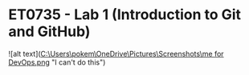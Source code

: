 # ET0735 - Lab 1 (Introduction to Git and GitHub)
![alt text]([C:\Users\pokem\OneDrive\Pictures\Screenshots\me for DevOps.png](https://www.google.com/url?sa=i&url=https%3A%2F%2Fpikbest.com%2Fpng-images%2Fqiantu-raining-kneeling-in-the-rain-crying-cartoon-character-illustration_2720847.html&psig=AOvVaw2Xu3WvKbOTMYkbvcYSJyCk&ust=1748184608613000&source=images&cd=vfe&opi=89978449&ved=0CBQQjRxqFwoTCIC2n7CtvI0DFQAAAAAdAAAAABAE) "I can't do this")
